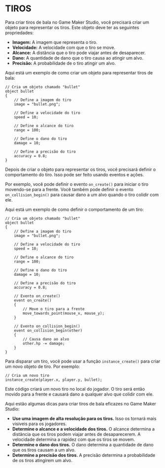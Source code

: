 # TIROS
Para criar tiros de bala no Game Maker Studio, você precisará criar um objeto para representar os tiros. Este objeto deve ter as seguintes propriedades:

* **Imagem:** A imagem que representa o tiro.
* **Velocidade:** A velocidade com que o tiro se move.
* **Alcance:** A distância que o tiro pode viajar antes de desaparecer.
* **Dano:** A quantidade de dano que o tiro causa ao atingir um alvo.
* **Precisão:** A probabilidade de o tiro atingir um alvo.

Aqui está um exemplo de como criar um objeto para representar tiros de bala:

```gml
// Cria um objeto chamado "bullet"
object bullet
{
    // Define a imagem do tiro
    image = "bullet.png";

    // Define a velocidade do tiro
    speed = 10;

    // Define o alcance do tiro
    range = 100;

    // Define o dano do tiro
    damage = 10;

    // Define a precisão do tiro
    accuracy = 0.8;
}
```

Depois de criar o objeto para representar os tiros, você precisará definir o comportamento do tiro. Isso pode ser feito usando eventos e ações.

Por exemplo, você pode definir o evento `on_create()` para iniciar o tiro movendo-se para a frente. Você também pode definir o evento `on_collision_begin()` para causar dano a um alvo quando o tiro colidir com ele.

Aqui está um exemplo de como definir o comportamento de um tiro:

```gml
// Cria um objeto chamado "bullet"
object bullet
{
    // Define a imagem do tiro
    image = "bullet.png";

    // Define a velocidade do tiro
    speed = 10;

    // Define o alcance do tiro
    range = 100;

    // Define o dano do tiro
    damage = 10;

    // Define a precisão do tiro
    accuracy = 0.8;

    // Evento on_create()
    event on_create()
    {
        // Move o tiro para a frente
        move_towards_point(mouse_x, mouse_y);
    }

    // Evento on_collision_begin()
    event on_collision_begin(other)
    {
        // Causa dano ao alvo
        other.hp -= damage;
    }
}
```

Para disparar um tiro, você pode usar a função `instance_create()` para criar um novo objeto de tiro. Por exemplo:

```gml
// Cria um novo tiro
instance_create(player.x, player.y, bullet);
```

Este código criará um novo tiro no local do jogador. O tiro será então movido para a frente e causará dano a qualquer alvo que colidir com ele.

Aqui estão algumas dicas para criar tiros de bala eficazes no Game Maker Studio:

* **Use uma imagem de alta resolução para os tiros.** Isso os tornará mais visíveis para os jogadores.
* **Determine o alcance e a velocidade dos tiros.** O alcance determina a distância que os tiros podem viajar antes de desaparecerem. A velocidade determina a rapidez com que os tiros se movem.
* **Determine o dano dos tiros.** O dano determina a quantidade de dano que os tiros causam a um alvo.
* **Determine a precisão dos tiros.** A precisão determina a probabilidade de os tiros atingirem um alvo.